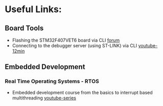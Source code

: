 # **Useful Links:**

## Board Tools

* Flashing the STM32F407VET6 board via CLI [forum](https://forum.micropython.org/viewtopic.php?t=3086)
* Connecting to the debugger server (using ST-LINK) via CLI [youtube-12min](https://youtu.be/EpA25bCHHtk)


## Embedded Development
    
### Real Time Operating Systems - RTOS

* Embedded development course from the basics to interrupt based multithreading [youtube-series](https://www.youtube.com/watch?v=TEq3-p0GWGI)
